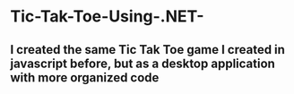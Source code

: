 # Tic-Tak-Toe-Using-.NET-
## I created the same Tic Tak Toe game I created in javascript before, but as a desktop application with more organized code

